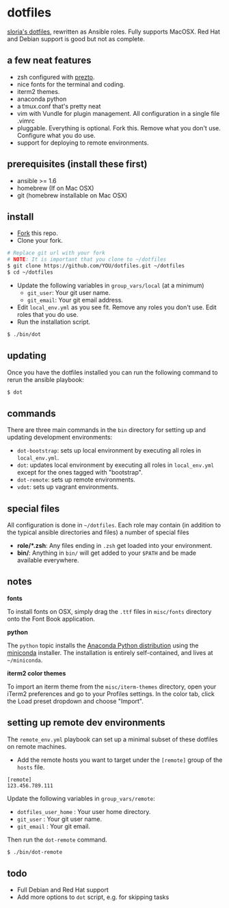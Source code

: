 dotfiles
========

[sloria's dotfiles](https://github.com/sloria/dotfiles-old), rewritten as Ansible roles. Fully supports MacOSX. Red Hat and Debian support is good but not as complete.

a few neat features
-------------------

- zsh configured with [prezto](https://github.com/sorin-ionescu/prezto).
- nice fonts for the terminal and coding.
- iterm2 themes.
- anaconda python
- a tmux.conf that's pretty neat
- vim with Vundle for plugin management. All configuration in a single file .vimrc
- pluggable. Everything is optional. Fork this. Remove what you don't use. Configure what you do use.
- support for deploying to remote environments.

prerequisites (install these first)
-----------------------------------

- ansible >= 1.6
- homebrew (If on Mac OSX)
- git (homebrew installable on Mac OSX)


install
-------

- [Fork](https://github.com/sloria/dotfiles/fork) this repo.
- Clone your fork.

```bash
# Replace git url with your fork
# NOTE: It is important that you clone to ~/dotfiles
$ git clone https://github.com/YOU/dotfiles.git ~/dotfiles
$ cd ~/dotfiles
```

- Update the following variables in `group_vars/local` (at a minimum)
    - `git_user`: Your git user name.
    - `git_email`: Your git email address.
- Edit `local_env.yml` as you see fit. Remove any roles you don't use. Edit roles that you do use.
- Run the installation script.

```bash
$ ./bin/dot
```

updating
--------

Once you have the dotfiles installed you can run the following command to rerun the ansible playbook:

```bash
$ dot
```

commands
--------

There are three main commands in the `bin` directory for setting up and updating development environments:

- `dot-bootstrap`: sets up local environment by executing all roles in `local_env.yml`.
- `dot`: updates local environment by executing all roles in `local_env.yml` except for the ones tagged with "bootstrap".
- `dot-remote`: sets up remote environments.
- `vdot`: sets up vagrant environments.

special files
-------------

All configuration is done in `~/dotfiles`. Each role may contain (in addition to the typical ansible directories and files) a number of special files

- **role/\*.zsh**: Any files ending in `.zsh` get loaded into your environment.
- **bin/**: Anything in `bin/` will get added to your `$PATH` and be made available everywhere.

notes
-----

**fonts**

To install fonts on OSX, simply drag the `.ttf` files in `misc/fonts` directory onto the Font Book application.

**python**

The `python` topic installs the [Anaconda Python distribution](https://store.continuum.io/cshop/anaconda/) using the [miniconda](http://conda.pydata.org/miniconda.html) installer. The installation is entirely self-contained, and lives at `~/miniconda`.

**iterm2 color themes**

To import an iterm theme from the `misc/iterm-themes` directory, open your iTerm2 preferences and go to your Profiles settings. In the color tab, click the Load preset dropdown and choose "Import".

setting up remote dev environments
----------------------------------

The `remote_env.yml` playbook can set up a minimal subset of these dotfiles on remote machines.

- Add the remote hosts you want to target under the `[remote]` group of the `hosts` file.

```
[remote]
123.456.789.111
```

Update the following variables in `group_vars/remote`:

- `dotfiles_user_home` : Your user home directory.
- `git_user` : Your git user name.
- `git_email` : Your git email.

Then run the `dot-remote` command.

```bash
$ ./bin/dot-remote
```

todo
----

- Full Debian and Red Hat support
- Add more options to `dot` script, e.g. for skipping tasks
